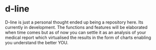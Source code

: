 # d-line

D-line is just a personal thought ended up being a repository here. Its currently in development. The functions and features will be elaborated when time comes but as of now you can settle it as an analysis of your medical report which virtualised the results in the form of charts enabling you understand the better YOU.


